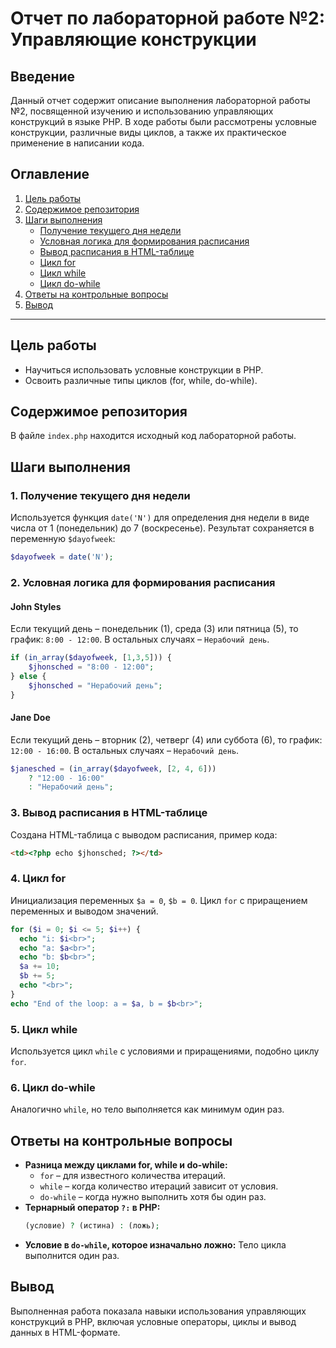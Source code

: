 # Отчет по лабораторной работе №2: Управляющие конструкции

## Введение
Данный отчет содержит описание выполнения лабораторной работы №2, посвященной изучению и использованию управляющих конструкций в языке PHP. В ходе работы были рассмотрены условные конструкции, различные виды циклов, а также их практическое применение в написании кода.

## Оглавление
1. [Цель работы](#цель-работы)
2. [Содержимое репозитория](#содержимое-репозитория)
3. [Шаги выполнения](#шаги-выполнения)
   - [Получение текущего дня недели](#1-получение-текущего-дня-недели)
   - [Условная логика для формирования расписания](#2-условная-логика-для-формирования-расписания)
   - [Вывод расписания в HTML-таблице](#3-вывод-расписания-в-html-таблице)
   - [Цикл for](#4-цикл-for)
   - [Цикл while](#5-цикл-while)
   - [Цикл do-while](#6-цикл-do-while)
4. [Ответы на контрольные вопросы](#ответы-на-контрольные-вопросы)
5. [Вывод](#вывод)

---

## Цель работы
- Научиться использовать условные конструкции в PHP.
- Освоить различные типы циклов (for, while, do-while).

## Содержимое репозитория
В файле `index.php` находится исходный код лабораторной работы.

## Шаги выполнения

### 1. Получение текущего дня недели
Используется функция `date('N')` для определения дня недели в виде числа от 1 (понедельник) до 7 (воскресенье). Результат сохраняется в переменную `$dayofweek`:
```php
$dayofweek = date('N');
```

### 2. Условная логика для формирования расписания
#### John Styles
Если текущий день – понедельник (1), среда (3) или пятница (5), то график: `8:00 - 12:00`. В остальных случаях – `Нерабочий день`.
```php
if (in_array($dayofweek, [1,3,5])) {
    $jhonsched = "8:00 - 12:00";
} else {
    $jhonsched = "Нерабочий день";
}
```
#### Jane Doe
Если текущий день – вторник (2), четверг (4) или суббота (6), то график: `12:00 - 16:00`. В остальных случаях – `Нерабочий день`.
```php
$janesched = (in_array($dayofweek, [2, 4, 6])) 
    ? "12:00 - 16:00" 
    : "Нерабочий день";
```

### 3. Вывод расписания в HTML-таблице
Создана HTML-таблица с выводом расписания, пример кода:
```html
<td><?php echo $jhonsched; ?></td>
```

### 4. Цикл for
Инициализация переменных `$a = 0`, `$b = 0`. Цикл `for` с приращением переменных и выводом значений.
```php
for ($i = 0; $i <= 5; $i++) {
  echo "i: $i<br>";
  echo "a: $a<br>";
  echo "b: $b<br>";
  $a += 10;
  $b += 5;
  echo "<br>";
}
echo "End of the loop: a = $a, b = $b<br>";
```

### 5. Цикл while
Используется цикл `while` с условиями и приращениями, подобно циклу `for`.

### 6. Цикл do-while
Аналогично `while`, но тело выполняется как минимум один раз.

## Ответы на контрольные вопросы
- **Разница между циклами for, while и do-while:**
  - `for` – для известного количества итераций.
  - `while` – когда количество итераций зависит от условия.
  - `do-while` – когда нужно выполнить хотя бы один раз.
- **Тернарный оператор `?:` в PHP:**
  ```php
  (условие) ? (истина) : (ложь);
  ```
- **Условие в `do-while`, которое изначально ложно:**
  Тело цикла выполнится один раз.

## Вывод
Выполненная работа показала навыки использования управляющих конструкций в PHP, включая условные операторы, циклы и вывод данных в HTML-формате.

